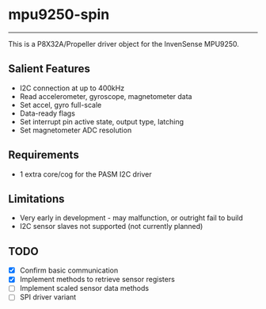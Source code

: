 # mpu9250-spin 
--------------

This is a P8X32A/Propeller driver object for the InvenSense MPU9250.

## Salient Features

* I2C connection at up to 400kHz
* Read accelerometer, gyroscope, magnetometer data
* Set accel, gyro full-scale
* Data-ready flags
* Set interrupt pin active state, output type, latching
* Set magnetometer ADC resolution

## Requirements

* 1 extra core/cog for the PASM I2C driver

## Limitations

* Very early in development - may malfunction, or outright fail to build
* I2C sensor slaves not supported (not currently planned)

## TODO

- [x] Confirm basic communication
- [x] Implement methods to retrieve sensor registers
- [ ] Implement scaled sensor data methods
- [ ] SPI driver variant
